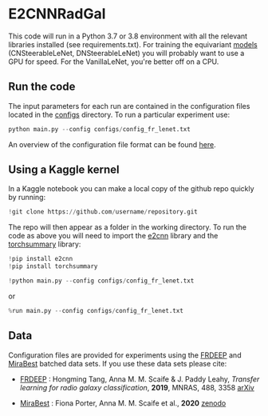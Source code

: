 # E2CNNRadGal

This code will run in a Python 3.7 or 3.8 environment with all the relevant libraries installed (see requirements.txt). For training the equivariant [models](./models.py) (CNSteerableLeNet, DNSteerableLeNet) you will probably want to use a GPU for speed. For the VanillaLeNet, you're better off on a CPU.

## Run the code

The input parameters for each run are contained in the configuration files located in the [configs](./configs) directory. To run a particular experiment use:

```python
python main.py --config configs/config_fr_lenet.txt
```
An overview of the configuration file format can be found [here](./configs/README.md).


## Using a Kaggle kernel

In a Kaggle notebook you can make a local copy of the github repo quickly by running:

```python
!git clone https://github.com/username/repository.git
```

The repo will then appear as a folder in the working directory. To run the code as above you will need to import the [e2cnn]() library and the [torchsummary]() library:

```python
!pip install e2cnn
!pip install torchsummary
```

```python
!python main.py --config configs/config_fr_lenet.txt
```

or

```python
%run main.py --config configs/config_fr_lenet.txt
```


## Data

Configuration files are provided for experiments using the [FRDEEP]() and [MiraBest]() batched data sets. If you use these data sets please cite:

* [FRDEEP]() : Hongming Tang, Anna M. M. Scaife & J. Paddy Leahy, *Transfer learning for radio galaxy classification*, **2019**, MNRAS, 488, 3358 [arXiv](https://arxiv.org/abs/1903.11921)

* [MiraBest]() : Fiona Porter, Anna M. M. Scaife et al., **2020** [zenodo]()
